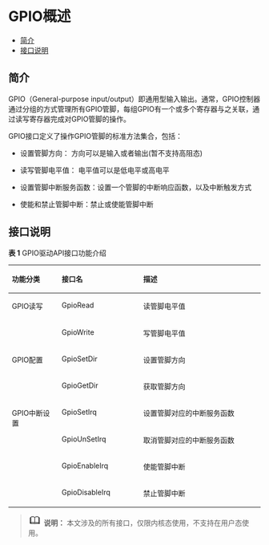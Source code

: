 # GPIO概述<a name="ZH-CN_TOPIC_0000001051777586"></a>

-   [简介](#section15318165672215)
-   [接口说明](#section18977142162418)

## 简介<a name="section15318165672215"></a>

GPIO（General-purpose input/output）即通用型输入输出。通常，GPIO控制器通过分组的方式管理所有GPIO管脚，每组GPIO有一个或多个寄存器与之关联，通过读写寄存器完成对GPIO管脚的操作。

GPIO接口定义了操作GPIO管脚的标准方法集合，包括：

-   设置管脚方向： 方向可以是输入或者输出\(暂不支持高阻态\)

-   读写管脚电平值： 电平值可以是低电平或高电平
-   设置管脚中断服务函数：设置一个管脚的中断响应函数，以及中断触发方式
-   使能和禁止管脚中断：禁止或使能管脚中断

## 接口说明<a name="section18977142162418"></a>

**表 1**  GPIO驱动API接口功能介绍

<a name="table1731550155318"></a>
<table><thead align="left"><tr id="row4419501537"><th class="cellrowborder" valign="top" width="19.74%" id="mcps1.2.4.1.1"><p id="p641050105320"><a name="p641050105320"></a><a name="p641050105320"></a>功能分类</p>
</th>
<th class="cellrowborder" valign="top" width="32.36%" id="mcps1.2.4.1.2"><p id="p54150165315"><a name="p54150165315"></a><a name="p54150165315"></a>接口名</p>
</th>
<th class="cellrowborder" valign="top" width="47.9%" id="mcps1.2.4.1.3"><p id="p941150145313"><a name="p941150145313"></a><a name="p941150145313"></a>描述</p>
</th>
</tr>
</thead>
<tbody><tr id="row34145016535"><td class="cellrowborder" rowspan="2" valign="top" width="19.74%" headers="mcps1.2.4.1.1 "><p id="p229610227124"><a name="p229610227124"></a><a name="p229610227124"></a>GPIO读写</p>
</td>
<td class="cellrowborder" valign="top" width="32.36%" headers="mcps1.2.4.1.2 "><p id="p19389143041518"><a name="p19389143041518"></a><a name="p19389143041518"></a>GpioRead</p>
</td>
<td class="cellrowborder" valign="top" width="47.9%" headers="mcps1.2.4.1.3 "><p id="p8738101941716"><a name="p8738101941716"></a><a name="p8738101941716"></a>读管脚电平值</p>
</td>
</tr>
<tr id="row5632152611414"><td class="cellrowborder" valign="top" headers="mcps1.2.4.1.1 "><p id="p143890309153"><a name="p143890309153"></a><a name="p143890309153"></a>GpioWrite</p>
</td>
<td class="cellrowborder" valign="top" headers="mcps1.2.4.1.2 "><p id="p67306152404"><a name="p67306152404"></a><a name="p67306152404"></a>写管脚电平值</p>
</td>
</tr>
<tr id="row17493124814141"><td class="cellrowborder" rowspan="2" valign="top" width="19.74%" headers="mcps1.2.4.1.1 "><p id="p321814526178"><a name="p321814526178"></a><a name="p321814526178"></a>GPIO配置</p>
</td>
<td class="cellrowborder" valign="top" width="32.36%" headers="mcps1.2.4.1.2 "><p id="p16390153015156"><a name="p16390153015156"></a><a name="p16390153015156"></a>GpioSetDir</p>
</td>
<td class="cellrowborder" valign="top" width="47.9%" headers="mcps1.2.4.1.3 "><p id="p1873761519408"><a name="p1873761519408"></a><a name="p1873761519408"></a>设置管脚方向</p>
</td>
</tr>
<tr id="row10681146181417"><td class="cellrowborder" valign="top" headers="mcps1.2.4.1.1 "><p id="p15390153014151"><a name="p15390153014151"></a><a name="p15390153014151"></a>GpioGetDir</p>
</td>
<td class="cellrowborder" valign="top" headers="mcps1.2.4.1.2 "><p id="p974061515406"><a name="p974061515406"></a><a name="p974061515406"></a>获取管脚方向</p>
</td>
</tr>
<tr id="row10288191441518"><td class="cellrowborder" rowspan="4" valign="top" width="19.74%" headers="mcps1.2.4.1.1 "><p id="p13927416134716"><a name="p13927416134716"></a><a name="p13927416134716"></a>GPIO中断设置</p>
</td>
<td class="cellrowborder" valign="top" width="32.36%" headers="mcps1.2.4.1.2 "><p id="p17390113013158"><a name="p17390113013158"></a><a name="p17390113013158"></a>GpioSetIrq</p>
</td>
<td class="cellrowborder" valign="top" width="47.9%" headers="mcps1.2.4.1.3 "><p id="p10314104354416"><a name="p10314104354416"></a><a name="p10314104354416"></a>设置管脚对应的中断服务函数</p>
</td>
</tr>
<tr id="row163795912473"><td class="cellrowborder" valign="top" headers="mcps1.2.4.1.1 "><p id="p523618345323"><a name="p523618345323"></a><a name="p523618345323"></a>GpioUnSetIrq</p>
</td>
<td class="cellrowborder" valign="top" headers="mcps1.2.4.1.2 "><p id="p1138195912478"><a name="p1138195912478"></a><a name="p1138195912478"></a>取消管脚对应的中断服务函数</p>
</td>
</tr>
<tr id="row155161515124816"><td class="cellrowborder" valign="top" headers="mcps1.2.4.1.1 "><p id="p657344273218"><a name="p657344273218"></a><a name="p657344273218"></a>GpioEnableIrq</p>
</td>
<td class="cellrowborder" valign="top" headers="mcps1.2.4.1.2 "><p id="p115163154488"><a name="p115163154488"></a><a name="p115163154488"></a>使能管脚中断</p>
</td>
</tr>
<tr id="row1742119174820"><td class="cellrowborder" valign="top" headers="mcps1.2.4.1.1 "><p id="p1865114616324"><a name="p1865114616324"></a><a name="p1865114616324"></a>GpioDisableIrq</p>
</td>
<td class="cellrowborder" valign="top" headers="mcps1.2.4.1.2 "><p id="p97421219174820"><a name="p97421219174820"></a><a name="p97421219174820"></a>禁止管脚中断</p>
</td>
</tr>
</tbody>
</table>

>![](public_sys-resources/icon-note.gif) **说明：** 
>本文涉及的所有接口，仅限内核态使用，不支持在用户态使用。

